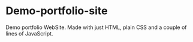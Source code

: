 # Demo-portfolio-site
Demo portfolio WebSite. Made with just HTML, plain CSS and a couple of lines of JavaScript.
